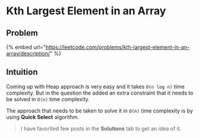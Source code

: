 # Kth Largest Element in an Array

## Problem

{% embed url="https://leetcode.com/problems/kth-largest-element-in-an-array/description/" %}

## Intuition

Coming up with Heap approach is very easy and it takes `O(n log n)` time complexity. But in the question the added an extra constraint that it needs to be solved in `O(n)` time complexity.

The approach that needs to be taken to solve it in `O(n)` time complexity is by using **Quick Select** algorithm.

> I have favorited few posts in the **Solutions** tab to get an idea of it.
